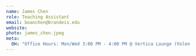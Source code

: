 ```yaml
---
name: James Chen
role: Teaching Assistant
email: boaochen@brandeis.edu
website: 
photo: james_chen.jpeg
meta:
  OH: "Office Hours: Mon/Wed 3:00 PM - 4:00 PM @ Vertica Lounge (Volen 104)"
---
```

